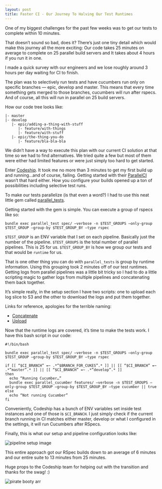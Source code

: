 ```yaml
---
layout: post
title: Faster CI - Our Journey To Halving Our Test Runtimes
---
```


One of my biggest challenges for the past few weeks was to get our tests to complete within 10 minutes.

That doesn’t sound so bad, does it? There’s just one tiny detail which would make this journey all the more exciting: Our code takes 25 minutes on average to complete on 25 parallel build servers and It takes about 4 hours if you run it in one.

I made a quick survey with our engineers and we lose roughly around 3 hours per day waiting for CI to finish.

The plan was to selectively run tests and have cucumbers run only on specific branches — epic, develop and master. This means that every time something gets merged to those branches, cucumbers will run after rspecs. And of course, all this will run in parallel on 25 build servers.

How our code tree looks like:

```
|- master
|- develop
   |- epic/adding-a-thing-with-stuff
      |- feature/with-things  
      |- feature/with-stuff
   |- epic/the-thing-you-do
      |- feature/bla-bla-bla
```

We didn’t have a way to execute this plan with our current CI solution at that time so we had to find alternatives. We tried quite a few but most of them were either had limited features or were just simply too hard to get started.

Enter [Codeship](https://codeship.com). It took me no more than 3 minutes to get my first build up and running…and of course, failing. Getting started with their [ParallelCI](https://codeship.com/features/parallelci) wasn’t that hard either. How you configure your builds opened up a ton of possibilities including selective test runs.

To make our tests parallelize (is that even a word?) I had to use this neat little gem called [parallel_tests](https://github.com/grosser/parallel_tests).

Getting started with the gem is simple. You can execute a group of rspecs like so:

```
bundle exec parallel_test spec/ —verbose -n $TEST_GROUPS —only-group $TEST_GROUP —group-by $TEST_GROUP_BY —type rspec
```

`$TEST_GROUP` is an ENV variable that I set on each pipeline. Basically just the number of the pipeline.
`$TEST_GROUPS` is the total number of parallel pipelines. This is 25 for us.
`$TEST_GROUP_BY` is how we group our tests and that would be `runtime` for us.

That is one other thing you can do with `parallel_tests` is group by runtime information. Using this grouping took 2 minutes off of our test runtimes. Getting logs from parallel pipelines was a little bit tricky so I had to do a little scripting magic to gather logs from multiple pipelines and concatenating them back together.

It’s simple really, in the setup section I have two scripts: one to upload each log slice to S3 and the other to download the logs and put them together.

Links for reference, apologies for the terrible naming:
- [Concatenate](https://gist.github.com/vincentpaca/667672d546105d5b9825)
- [Upload](https://gist.github.com/vincentpaca/193da337276e4e28dbed)

Now that the runtime logs are covered, it’s time to make the tests work. I have this bash script in our code:

```  
#!/bin/bash

bundle exec parallel_test spec/ —verbose -n $TEST_GROUPS —only-group $TEST_GROUP —group-by $TEST_GROUP_BY —type rspec

if [[ “$CI_BRANCH” =~ .*”$BRANCH_FOR_CUKES”.* ]] || [[ “$CI_BRANCH” =~ .*”master”.* ]] || [[ “$CI_BRANCH” =~ .*”develop”.* ]]
then
  echo “Running Cucumber…”
  bundle exec parallel_cucumber features/ —verbose -n $TEST_GROUPS —only-group $TEST_GROUP —group-by $TEST_GROUP_BY —type cucumber || true
else
  echo “Not running Cucumber”
fi
```

Conveniently, Codeship has a bunch of ENV variables set inside test instances and one of those is `$CI_BRANCH`. I just simply check if the current branch running in CI matches either master, develop or what I configured in the settings, it will run Cucumbers after RSpecs.

Finally, this is what our setup and pipeline configuration looks like:

![pipeline setup image](https://www.evernote.com/l/ABPYcj5L69FGtoh1C0nzC8_SNojoCqQt7BkB/image.png)

This entire approach got our RSpec builds down to an average of 6 minutes and our entire suite to 13 minutes from 25 minutes.

Huge props to the Codeship team for helping out with the transition and thanks for the swag! :)

![pirate booty arr](https://dl.dropboxusercontent.com/u/10140526/Blog%20Stuff/2015-09-16%2014.41.38.jpg)
